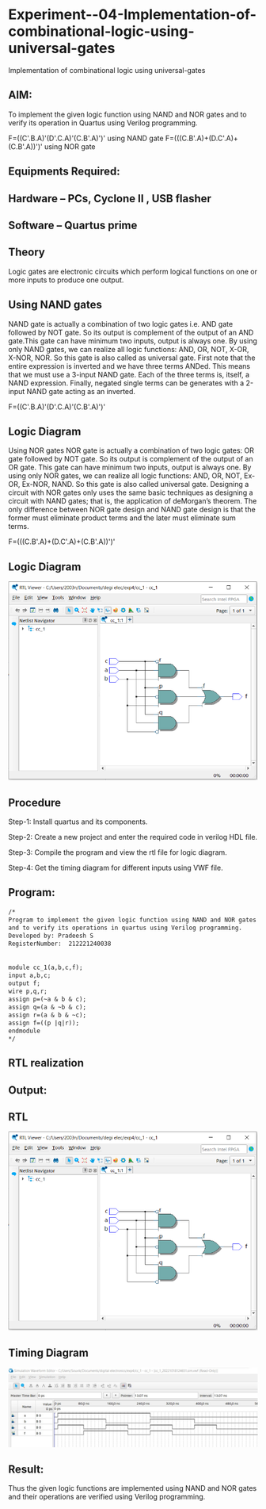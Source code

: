 # Experiment--04-Implementation-of-combinational-logic-using-universal-gates

Implementation of combinational logic using universal-gates

## AIM:

To implement the given logic function using NAND and NOR gates and to verify its operation in Quartus using Verilog programming.

F=((C'.B.A)'(D'.C.A)'(C.B'.A)')' using NAND gate
F=(((C.B'.A)+(D.C'.A)+(C.B'.A))')' using NOR gate

## Equipments Required:

## Hardware – PCs, Cyclone II , USB flasher

## Software – Quartus prime

## Theory

Logic gates are electronic circuits which perform logical functions on one or more inputs to produce one output.

## Using NAND gates

NAND gate is actually a combination of two logic gates i.e. AND gate followed by NOT gate. So its output is complement of the output of an AND gate.This gate can have minimum two inputs, output is always one. By using only NAND gates, we can realize all logic functions: AND, OR, NOT, X-OR, X-NOR, NOR. So this gate is also called as universal gate. First note that the entire expression is inverted and we have three terms ANDed. This means that we must use a 3-input NAND gate. Each of the three terms is, itself, a NAND expression. Finally, negated single terms can be generates with a 2-input NAND gate acting as an inverted.

F=((C'.B.A)'(D'.C.A)'(C.B'.A)')'

## Logic Diagram

Using NOR gates
NOR gate is actually a combination of two logic gates: OR gate followed by NOT gate. So its output is complement of the output of an OR gate. This gate can have minimum two inputs, output is always one. By using only NOR gates, we can realize all logic functions: AND, OR, NOT, Ex-OR, Ex-NOR, NAND. So this gate is also called universal gate. Designing a circuit with NOR gates only uses the same basic techniques as designing a circuit with NAND gates; that is, the application of deMorgan’s theorem. The only difference between NOR gate design and NAND gate design is that the former must eliminate product terms and the later must eliminate sum terms.

F=(((C.B'.A)+(D.C'.A)+(C.B'.A))')'

## Logic Diagram

![](op1.png)

## Procedure

Step-1:
Install quartus and its components.

Step-2:
Create a new project and enter the required code in verilog HDL file.

Step-3:
Compile the program and view the rtl file for logic diagram.

Step-4:
Get the timing diagram for different inputs using VWF file.

## Program:

```
/*
Program to implement the given logic function using NAND and NOR gates and to verify its operations in quartus using Verilog programming.
Developed by: Pradeesh S
RegisterNumber:  212221240038


module cc_1(a,b,c,f);
input a,b,c;
output f;
wire p,q,r;
assign p=(~a & b & c);
assign q=(a & ~b & c);
assign r=(a & b & ~c);
assign f=((p |q|r));
endmodule
*/
```

## RTL realization

## Output:

## RTL

![](op2.png)

## Timing Diagram

![](op3.jpeg)

## Result:

Thus the given logic functions are implemented using NAND and NOR gates and their operations are verified using Verilog programming.
